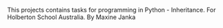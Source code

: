 This projects contains tasks for programming in Python - Inheritance. For Holberton School Australia. By Maxine Janka